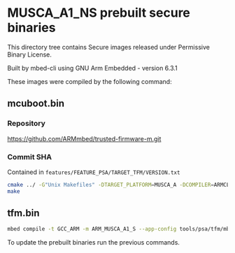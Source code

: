 # MUSCA_A1_NS prebuilt secure binaries

This directory tree contains Secure images released under Permissive Binary License.

Built by mbed-cli using GNU Arm Embedded - version 6.3.1

These images were compiled by the following command:

## mcuboot.bin
### Repository
https://github.com/ARMmbed/trusted-firmware-m.git
### Commit SHA
Contained in `features/FEATURE_PSA/TARGET_TFM/VERSION.txt`
```sh
cmake ../ -G"Unix Makefiles" -DTARGET_PLATFORM=MUSCA_A -DCOMPILER=ARMCLANG -DCMAKE_BUILD_TYPE=Debug
make
```

## tfm.bin

```sh
mbed compile -t GCC_ARM -m ARM_MUSCA_A1_S --app-config tools/psa/tfm/mbed_app.json --profile release
```

To update the prebuilt binaries run the previous commands.
